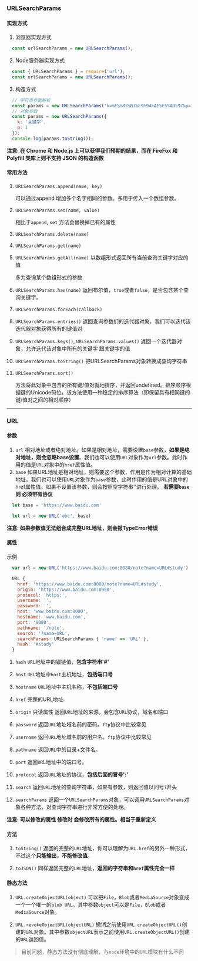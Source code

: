 <!-- URL 与 URLSearchParams -->

### URLSearchParams

#### 实现方式

1. 浏览器实现方式
  ```js
    const urlSearchParams = new URLSearchParams();
  ```

2. Node服务器实现方式
  ```js
    const { URLSearchParams } = require('url');
    const urlSearchParams = new URLSearchParams();
  ```

3. 构造方式
  ```js
    // 字符串参数解析
    const params = new URLSearchParams('k=%E5%85%B3%E9%94%AE%E5%AD%97&p=1');
    // 对象参数
    const params = new URLSearchParams({
      k: '关键字',
      p: 1
    });
    console.log(params.toString());
  ```

  **注意: 在 Chrome 和 Node.js 上可以获得我们预期的结果，而在 FireFox 和 Polyfill 类库上则不支持 JSON 的构造函数**

#### 常用方法

1. `URLSearchParams.append(name, key)`

    可以通过append 增加多个名字相同的参数。多用于传入一个数组参数。

2. `URLSearchParams.set(name, value)`

    相比于`append`, `set` 方法会替换掉已有的属性

3. `URLSearchParams.delete(name)`

4. `URLSearchParams.get(name)`

5. `URLSearchParams.getAll(name)` 以数组形式返回所有当前查询关键字对应的值

    多为查询某个数组形式的参数

6. `URLSearchParams.has(name)` 返回布尔值，`true`或者`false`，是否包含某个查询关键字。

7. `URLSearchParams.forEach(callback)`

8. `URLSearchParams.entries()` 返回查询参数们的迭代器对象，我们可以迭代该迭代器对象获得所有的键值对

9. `URLSearchParams.keys()`, `URLSearchParams.values()` 返回一个迭代器对象，允许迭代该对象中所有的关键字 跟关键字的值

10. `URLSearchParams.toString()` 把URLSearchParams对象转换成查询字符串

11. `URLSearchParams.sort()` 

    方法将此对象中包含的所有键/值对就地排序，并返回undefined。排序顺序根据键的Unicode码位。该方法使用一种稳定的排序算法（即保留具有相同键的键/值对之间的相对顺序）

---


### URL

#### 参数

1. `url`
    相对地址或者绝对地址。如果是相对地址，需要设置`base`参数，**如果是绝对地址，则会忽略base设置**。我们也可以使用`URL`对象作为`url`参数。此时作用的值是`URL`对象中的`href`属性值。
2. `base`
    如果URL地址是相对地址，则需要这个参数，作用是作为相对计算的基础地址。我们也可以使用`URL`对象作为`base`参数，此时作用的值是URL对象中的href属性值。如果不设置该参数，则会按照空字符串''进行处理。 **若需要`base`则 必须带有协议**

  ```js
    let base = 'https://www.baidu.com'

    let url = new URL('abc', base)
  ```

  **注意: 如果参数值无法组合成完整URL地址，则会报TypeError错误**

#### 属性

示例
```js
  var url = new URL('https://www.baidu.com:8080/note?name=URL#study')

  URL {
    href: 'https://www.baidu.com:8080/note?name=URL#study',
    origin: 'https://www.baidu.com:8080',
    protocol: 'https:',
    username: '',
    password: '',
    host: 'www.baidu.com:8080',
    hostname: 'www.baidu.com',
    port: '8080',
    pathname: '/note',
    search: '?name=URL',
    searchParams: URLSearchParams { 'name' => 'URL' },
    hash: '#study'
  }
```

1. `hash`
    `URL`地址中的锚链值，**包含字符串'#'**

2. `host`
    `URL`地址中`host`主机地址，**包括端口号**

3. `hostname`
    `URL`地址中主机名称，**不包括端口号**

4. `href`
    完整的URL地址.

5. `origin` 只读属性
    返回`URL`地址的来源，会包含`URL`协议，域名和端口

6. `password`
    返回`URL`地址域名前的密码。`ftp`协议中比较常见

7. `username`
    返回`URL`地址域名前的用户名。`ftp`协议中比较常见

8. `pathname`
    返回`URL`中的目录+文件名。

9. `port`
    返回`UR`L地址中的端口号。

10. `protocol`
    返回`URL`地址的协议，**包括后面的冒号':'**

11. `search`
    返回`URL`地址的查询字符串，如果有参数，则返回值以问号`?`开头

12. `searchParams`
    返回一个`URLSearchParams`对象，可以调用`URLSearchParams`对象各种方法，对查询字符串进行非常方便的处理。

**注意:  可以修改的属性 修改时 会修改所有的属性。相当于重新定义**

#### 方法

1. `toString()`
    返回的完整的`URL`地址，你可以理解为`URL.href`的另外一种形式，不过这个**只能输出，不能修改值**。

2. `toJSON()`
    同样返回完整的`URL`地址，**返回的字符串和`href`属性完全一样**

#### 静态方法

1. `URL.createObjectURL(object)`
    可以把`File`，`Blob`或者`MediaSource`对象变成一个一个唯一的`blob URL`。其中参数`object`可以是`File`，`Blob`或者`MediaSource`对象。

2. `URL.revokeObjectURL(objectURL)`
    撤消之前使用`URL.createObjectURL()`创建的`URL`对象。其中参数`objectURL`表示之前使用`URL.createObjectURL()`创建的`URL`返回值。


> 目前问题，静态方法没有彻底理解，与`node`环境中的`URL`模块有什么不同